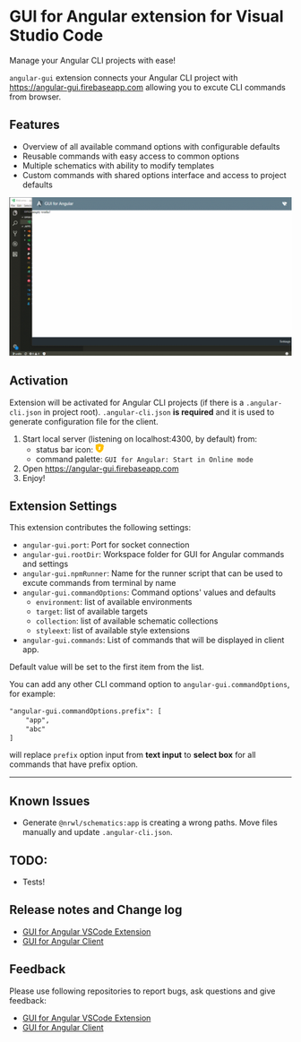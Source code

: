 # GUI for Angular extension for Visual Studio Code

Manage your Angular CLI projects with ease!

`angular-gui` extension connects your Angular CLI project with https://angular-gui.firebaseapp.com allowing you to excute CLI commands from browser.

## Features

* Overview of all available command options with configurable defaults
* Reusable commands with easy access to common options
* Multiple schematics with ability to modify templates
* Custom commands with shared options interface and access to project defaults

![Alpha release](https://raw.githubusercontent.com/angular-gui/vscode-angular-gui/master/src/images/angular-gui-alpha-0.1.2.gif)

## Activation

Extension will be activated for Angular CLI projects (if there is a `.angular-cli.json` in project root). `.angular-cli.json` **is required** and it is used to generate configuration file for the client.

1. Start local server (listening on localhost:4300, by default) from:
    * status bar icon: ![shield icon](https://raw.githubusercontent.com/angular-gui/vscode-angular-gui/master/src/images/octicon-shield.png)
    * command palette: `GUI for Angular: Start in Online mode`
2. Open https://angular-gui.firebaseapp.com
3. Enjoy!

## Extension Settings

This extension contributes the following settings:

* `angular-gui.port`: Port for socket connection
* `angular-gui.rootDir`: Workspace folder for GUI for Angular commands and settings
* `angular-gui.npmRunner`: Name for the runner script that can be used to excute commands from terminal by name
* `angular-gui.commandOptions`: Command options' values and defaults
  * `environment`: list of available environments
  * `target`: list of available targets
  * `collection`: list of available schematic collections
  * `styleext`: list of available style extensions
* `angular-gui.commands`: List of commands that will be displayed in client app.

Default value will be set to the first item from the list.

You can add any other CLI command option to `angular-gui.commandOptions`, for example:

    "angular-gui.commandOptions.prefix": [
        "app", 
        "abc"
    ]

will replace `prefix` option input from **text input** to **select box** for all commands that have prefix option. 

---

## Known Issues

* Generate `@nrwl/schematics:app` is creating a wrong paths. Move files manually and update `.angular-cli.json`.

## TODO:

* Tests!

## Release notes and Change log

* [GUI for Angular VSCode Extension](https://github.com/angular-gui/vscode-angular-gui/blob/master/CHANGELOG.md)
* [GUI for Angular Client](https://github.com/angular-gui/client-angular-gui/blob/master/CHANGELOG.md)

## Feedback

Please use following repositories to report bugs, ask questions and give feedback:

* [GUI for Angular VSCode Extension](https://github.com/angular-gui/vscode-angular-gui/issues)
* [GUI for Angular Client](https://github.com/angular-gui/client-angular-gui/issues)